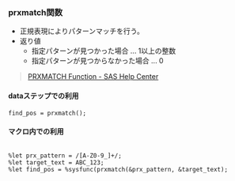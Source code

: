 
### prxmatch関数

- 正規表現によりパターンマッチを行う。
- 返り値
  - 指定パターンが見つかった場合 ... 1以上の整数
  - 指定パターンが見つからなかった場合 ... 0

> [PRXMATCH Function - SAS Help Center](https://documentation.sas.com/doc/en/pgmsascdc/v_044/ds2ref/p0m49np18q0pdxn1laab98pazajo.htm)

#### dataステップでの利用
``` sas
find_pos = prxmatch();
```

#### マクロ内での利用

``` sas

%let prx_pattern = /[A-Z0-9_]+/;
%let target_text = ABC_123;
%let find_pos = %sysfunc(prxmatch(&prx_pattern, &target_text);
```
